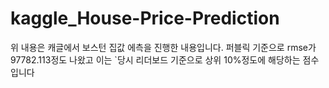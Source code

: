 # kaggle_House-Price-Prediction
위 내용은 캐글에서 보스턴 집값 에측을 진행한 내용입니다. 
퍼블릭 기준으로 rmse가 97782.113정도 나왔고 이는 `당시 리더보드 기준으로 상위 10%정도에 해당하는 점수입니다
